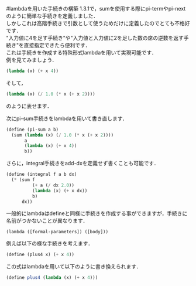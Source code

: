 #lambdaを用いた手続きの構築
1.3.1で，sumを使用する際にpi-termやpi-nextのように簡単な手続きを定義しました．  
しかしこれは高階手続きで引数として使うためだけに定義したのでとても不格好です．  
"入力値に4を足す手続き"や"入力値と入力値に2を足した数の席の逆数を返す手続き"を直接指定できたら便利です．  
これは手続きを作成する特殊形式lambdaを用いて実現可能です．  
例を見てみましょう．
```scheme
(lambda (x) (+ x 4))
```
そして，
```scheme
(lambda (x) (/ 1.0 (* x (+ x 2))))

```
のように表せます．

次にpi-sum手続きをlambdaを用いて書き直します．
```scheme
(define (pi-sum a b)
  (sum (lambda (x) (/ 1.0 (* x (+ x 2))))
       a
       (lambda (x) (+ x 4))
       b))
```
さらに，integral手続きをadd-dxを定義せず書くことも可能です．
```scheme
(define (integral f a b dx)
  (* (sum f
          (+ a (/ dx 2.0))
          (lambda (x) (+ x dx))
          b)
      dx))
```

一般的にlambdaはdefineと同様に手続きを作成する事ができますが，手続きに名前がつかないことが異なります．
```
(lambda ([formal-parameters]) ([body]))
```

例えば以下の様な手続きを考えます．
```scheme
(define (plus4 x) (+ x 4))
```
この式はlambdaを用いて以下のように書き換えられます．
```scheme
(define plus4 (lambda (x) (+ x 4)))
```
